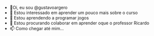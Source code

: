 - 👋Oi, eu sou @gustavoargero
- 👀 Estou interessado em aprender um pouco mais sobre o curso
- 🌱 Estou aprendendo a programar jogos 
- 💞️ Estou procurando colaborar em aprender oque o professor Ricardo
- 📫 Como chegar até mim...

<!---
gustavoargero/gustavoargero is a ✨ special ✨ repository because its `README.md` (this file) appears on your GitHub profile.
You can click the Preview link to take a look at your changes.
--->
